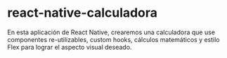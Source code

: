 # react-native-calculadora
En esta aplicación de React Native, crearemos una calculadora que use componentes re-utilizables, custom hooks, cálculos matemáticos y estilo Flex para lograr el aspecto visual deseado.
